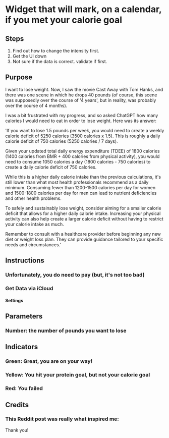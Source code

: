 # Widget that will mark, on a calendar, if you met your calorie goal 

## Steps 
1. Find out how to change the intensity first. 
2. Get the UI down 
3. Not sure if the data is correct. validate if first. 

## Purpose 
I want to lose weight. Now, I saw the movie Cast Away with Tom Hanks, and there was one scene in which he drops 40 pounds (of course, this scene was supposedly over the course of '4 years', but in reality, was probably over the course of 4 months). 
 
I was a bit frustrated with my progress, and so asked ChatGPT how many calories I would need to eat in order to lose weight. Here was its answer: 

'If you want to lose 1.5 pounds per week, you would need to create a weekly calorie deficit of 5250 calories (3500 calories x 1.5). This is roughly a daily calorie deficit of 750 calories (5250 calories / 7 days).

Given your updated total daily energy expenditure (TDEE) of 1800 calories (1400 calories from BMR + 400 calories from physical activity), you would need to consume 1050 calories a day (1800 calories - 750 calories) to create a daily calorie deficit of 750 calories.

While this is a higher daily calorie intake than the previous calculations, it's still lower than what most health professionals recommend as a daily minimum. Consuming fewer than 1200-1500 calories per day for women and 1500-1800 calories per day for men can lead to nutrient deficiencies and other health problems.

To safely and sustainably lose weight, consider aiming for a smaller calorie deficit that allows for a higher daily calorie intake. Increasing your physical activity can also help create a larger calorie deficit without having to restrict your calorie intake as much.

Remember to consult with a healthcare provider before beginning any new diet or weight loss plan. They can provide guidance tailored to your specific needs and circumstances.'

## Instructions 
### Unfortunately, you do need to pay (but, it's not too bad)

### Get Data via iCloud 
#### Settings 

### 


## Parameters 

### Number: the number of pounds you want to lose 

## Indicators 

### Green: Great, you are on your way!
### Yellow: You hit your protein goal, but not your calorie goal 
### Red: You failed 

## Credits 

### This Reddit post was really what inspired me: 
Thank you! 

###